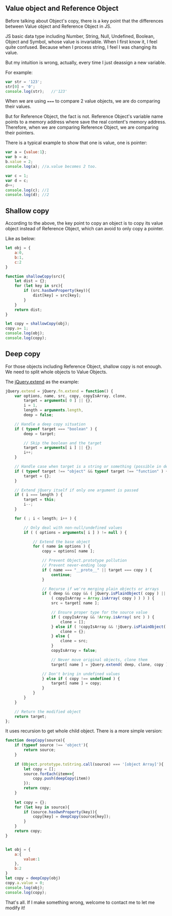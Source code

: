 ## Value object and Reference Object

Before talking about Object's copy, there is a key point that the differences between Value object and Reference Object in JS.

JS basic data type including Number, String, Null, Undefined, Boolean, Object and Symbol, whose value is invariable. When I first know it, I feel quite confused. Because when I process string, I feel I was changing its value. 

But my intuition is wrong, actually, every time I just deassign a new variable.

For example:

```JavaScript
var str = '123';
str[0] = '0';
console.log(str);   //'123'
```

When we are using `===` to compare 2 value objects, we are do comparing their values.

But for Reference Object, the fact is not. Reference Object's variable name points to a memory address where save the real content's memory address.
Therefore, when we are comparing Reference Object, we are comparing their pointers.

There is a typical example to show that one is value, one is pointer:

```JavaScript
var a = {value:1};
var b = a;
b.value = 2;
console.log(a); //a.value becomes 2 too.

var c = 1;
var d = c;
d++;
console.log(c); //1
console.log(d); //2
```

## Shallow copy

According to the above, the key point to copy an object is to copy its value object instead of Reference Object, which can avoid to only copy a 
pointer.

Like as below:

```JavaScript
let obj = {
    a:0,
    b:1,
    c:2
}

function shallowCopy(src){
    let dist = {};
    for (let key in src){
        if (src.hasOwnProperty(key)){
            dist[key] = src[key];
        }
    }
    return dist;
}

let copy = shallowCopy(obj);
copy.a= 1;
console.log(obj);
console.log(copy);
```

## Deep copy

For those objects including Reference Object, shallow copy is not enough. 
We need to split whole objects to Value Objects.

The [jQuery.extend](https://github.com/jquery/jquery/blob/master/src/core.js) as the example:

```JavaScript
jQuery.extend = jQuery.fn.extend = function() {
	var options, name, src, copy, copyIsArray, clone,
		target = arguments[ 0 ] || {},
		i = 1,
		length = arguments.length,
		deep = false;

	// Handle a deep copy situation
	if ( typeof target === "boolean" ) {
		deep = target;

		// Skip the boolean and the target
		target = arguments[ i ] || {};
		i++;
	}

	// Handle case when target is a string or something (possible in deep copy)
	if ( typeof target !== "object" && typeof target !== "function" ) {
		target = {};
	}

	// Extend jQuery itself if only one argument is passed
	if ( i === length ) {
		target = this;
		i--;
	}

	for ( ; i < length; i++ ) {

		// Only deal with non-null/undefined values
		if ( ( options = arguments[ i ] ) != null ) {

			// Extend the base object
			for ( name in options ) {
				copy = options[ name ];

				// Prevent Object.prototype pollution
				// Prevent never-ending loop
				if ( name === "__proto__" || target === copy ) {
					continue;
				}

				// Recurse if we're merging plain objects or arrays
				if ( deep && copy && ( jQuery.isPlainObject( copy ) ||
					( copyIsArray = Array.isArray( copy ) ) ) ) {
					src = target[ name ];

					// Ensure proper type for the source value
					if ( copyIsArray && !Array.isArray( src ) ) {
						clone = [];
					} else if ( !copyIsArray && !jQuery.isPlainObject( src ) ) {
						clone = {};
					} else {
						clone = src;
					}
					copyIsArray = false;

					// Never move original objects, clone them
					target[ name ] = jQuery.extend( deep, clone, copy );

				// Don't bring in undefined values
				} else if ( copy !== undefined ) {
					target[ name ] = copy;
				}
			}
		}
	}

	// Return the modified object
	return target;
};
```

It uses recursion to get whole child object. There is a more simple version:

```JavaScript
function deepCopy(source){
    if (typeof source !== 'object'){
        return source;
    }
    
    if (Object.prototype.toString.call(source) === '[object Array]'){
        let copy = [];
        source.forEach(item=>{
            copy.push(deepCopy(item))
        });
        return copy;
    }
    
    let copy = {};
    for (let key in source){
        if (source.hasOwnProperty(key)){
            copy[key] = deepCopy(source[key]);
        }
    }
    return copy;
}


let obj = {
    a:{
        value:1
    },
    b:2
}
let copy = deepCopy(obj)
copy.a.value = 0;
console.log(obj);
console.log(copy);
```

That's all. If I make something wrong, welcome to contact me to let me modify it!








